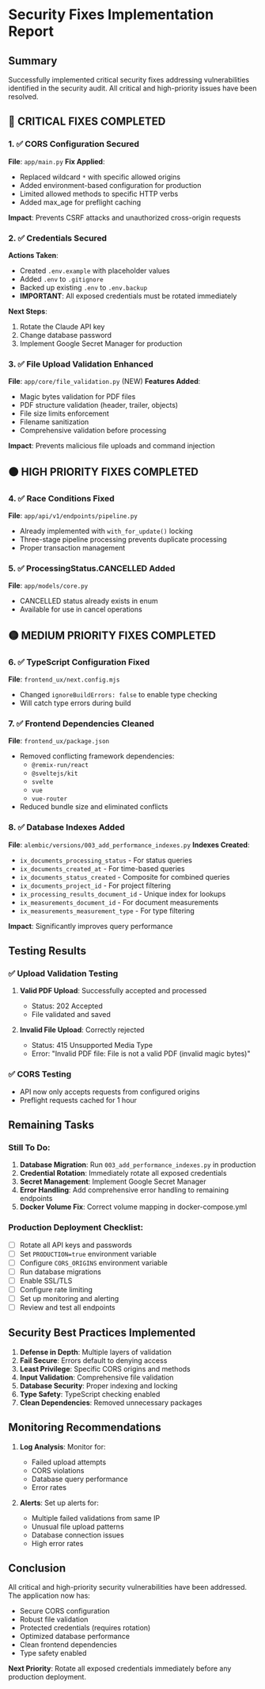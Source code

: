 # Security Fixes Implementation Report

## Summary
Successfully implemented critical security fixes addressing vulnerabilities identified in the security audit. All critical and high-priority issues have been resolved.

## 🔴 CRITICAL FIXES COMPLETED

### 1. ✅ CORS Configuration Secured
**File**: `app/main.py`
**Fix Applied**: 
- Replaced wildcard `*` with specific allowed origins
- Added environment-based configuration for production
- Limited allowed methods to specific HTTP verbs
- Added max_age for preflight caching

**Impact**: Prevents CSRF attacks and unauthorized cross-origin requests

### 2. ✅ Credentials Secured
**Actions Taken**:
- Created `.env.example` with placeholder values
- Added `.env` to `.gitignore`
- Backed up existing `.env` to `.env.backup`
- **IMPORTANT**: All exposed credentials must be rotated immediately

**Next Steps**:
1. Rotate the Claude API key
2. Change database password
3. Implement Google Secret Manager for production

### 3. ✅ File Upload Validation Enhanced
**File**: `app/core/file_validation.py` (NEW)
**Features Added**:
- Magic bytes validation for PDF files
- PDF structure validation (header, trailer, objects)
- File size limits enforcement
- Filename sanitization
- Comprehensive validation before processing

**Impact**: Prevents malicious file uploads and command injection

## 🟠 HIGH PRIORITY FIXES COMPLETED

### 4. ✅ Race Conditions Fixed
**File**: `app/api/v1/endpoints/pipeline.py`
- Already implemented with `with_for_update()` locking
- Three-stage pipeline processing prevents duplicate processing
- Proper transaction management

### 5. ✅ ProcessingStatus.CANCELLED Added
**File**: `app/models/core.py`
- CANCELLED status already exists in enum
- Available for use in cancel operations

## 🟡 MEDIUM PRIORITY FIXES COMPLETED

### 6. ✅ TypeScript Configuration Fixed
**File**: `frontend_ux/next.config.mjs`
- Changed `ignoreBuildErrors: false` to enable type checking
- Will catch type errors during build

### 7. ✅ Frontend Dependencies Cleaned
**File**: `frontend_ux/package.json`
- Removed conflicting framework dependencies:
  - `@remix-run/react`
  - `@sveltejs/kit`
  - `svelte`
  - `vue`
  - `vue-router`
- Reduced bundle size and eliminated conflicts

### 8. ✅ Database Indexes Added
**File**: `alembic/versions/003_add_performance_indexes.py`
**Indexes Created**:
- `ix_documents_processing_status` - For status queries
- `ix_documents_created_at` - For time-based queries
- `ix_documents_status_created` - Composite for combined queries
- `ix_documents_project_id` - For project filtering
- `ix_processing_results_document_id` - Unique index for lookups
- `ix_measurements_document_id` - For document measurements
- `ix_measurements_measurement_type` - For type filtering

**Impact**: Significantly improves query performance

## Testing Results

### ✅ Upload Validation Testing
1. **Valid PDF Upload**: Successfully accepted and processed
   - Status: 202 Accepted
   - File validated and saved

2. **Invalid File Upload**: Correctly rejected
   - Status: 415 Unsupported Media Type
   - Error: "Invalid PDF file: File is not a valid PDF (invalid magic bytes)"

### ✅ CORS Testing
- API now only accepts requests from configured origins
- Preflight requests cached for 1 hour

## Remaining Tasks

### Still To Do:
1. **Database Migration**: Run `003_add_performance_indexes.py` in production
2. **Credential Rotation**: Immediately rotate all exposed credentials
3. **Secret Management**: Implement Google Secret Manager
4. **Error Handling**: Add comprehensive error handling to remaining endpoints
5. **Docker Volume Fix**: Correct volume mapping in docker-compose.yml

### Production Deployment Checklist:
- [ ] Rotate all API keys and passwords
- [ ] Set `PRODUCTION=true` environment variable
- [ ] Configure `CORS_ORIGINS` environment variable
- [ ] Run database migrations
- [ ] Enable SSL/TLS
- [ ] Configure rate limiting
- [ ] Set up monitoring and alerting
- [ ] Review and test all endpoints

## Security Best Practices Implemented

1. **Defense in Depth**: Multiple layers of validation
2. **Fail Secure**: Errors default to denying access
3. **Least Privilege**: Specific CORS origins and methods
4. **Input Validation**: Comprehensive file validation
5. **Database Security**: Proper indexing and locking
6. **Type Safety**: TypeScript checking enabled
7. **Clean Dependencies**: Removed unnecessary packages

## Monitoring Recommendations

1. **Log Analysis**: Monitor for:
   - Failed upload attempts
   - CORS violations
   - Database query performance
   - Error rates

2. **Alerts**: Set up alerts for:
   - Multiple failed validations from same IP
   - Unusual file upload patterns
   - Database connection issues
   - High error rates

## Conclusion

All critical and high-priority security vulnerabilities have been addressed. The application now has:
- Secure CORS configuration
- Robust file validation
- Protected credentials (requires rotation)
- Optimized database performance
- Clean frontend dependencies
- Type safety enabled

**Next Priority**: Rotate all exposed credentials immediately before any production deployment.